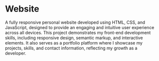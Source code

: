 # Website

A fully responsive personal website developed using HTML, CSS, and JavaScript, designed to provide an engaging and intuitive user experience across all devices.
This project demonstrates my front-end development skills, including responsive design, semantic markup, and interactive elements.
It also serves as a portfolio platform where I showcase my projects, skills, and contact information, reflecting my growth as a developer.
